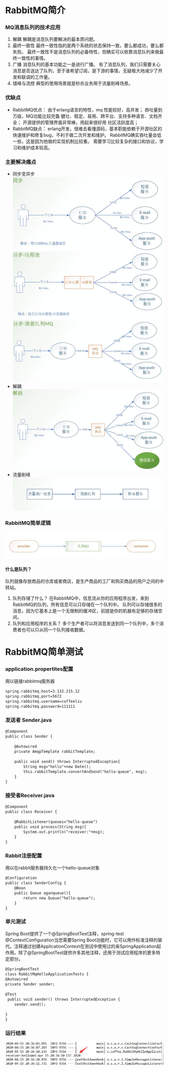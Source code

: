 # RabbitMQ简介
### MQ消息队列的技术应用
1. 解耦
解耦是消息队列要解决的最本质问题。
2. 最终一致性
最终一致性指的是两个系统的状态保持一致，要么都成功，要么都失败。
最终一致性不是消息队列的必备特性，但确实可以依靠消息队列来做最终一致性的事情。
3. 广播
消息队列的基本功能之一是进行广播。
有了消息队列，我们只需要关心消息是否送达了队列，至于谁希望订阅，是下游的事情，无疑极大地减少了开发和联调的工作量。
4. 错峰与流控
典型的使用场景就是秒杀业务用于流量削峰场景。
### 优缺点
+ RabbitMQ优点：
由于erlang语言的特性，mq 性能较好，高并发；
吞吐量到万级，MQ功能比较完备
健壮、稳定、易用、跨平台、支持多种语言、文档齐全；
开源提供的管理界面非常棒，用起来很好用
社区活跃度高；
+ RabbitMQ缺点：
erlang开发，很难去看懂源码，基本职能依赖于开源社区的快速维护和修复bug，不利于做二次开发和维护。
RabbitMQ确实吞吐量会低一些，这是因为他做的实现机制比较重。
需要学习比较复杂的接口和协议，学习和维护成本较高。

### 主要解决痛点
+ 同步变异步
![](../../img/11.jpg)  
![](../../img/12.jpg)  
![](../../img/13.jpg)  
+ 解耦
![](../../img/14.jpg)
+ 流量削峰
![](../../img/15.jpg)
### RabbitMQ简单逻辑
![](../../img/16.jpg)
#### 什么是队列？

队列就像存放商品的仓库或者商店，是生产商品的工厂和购买商品的用户之间的中转站。

1. 队列存储了什么？
  在RabbitMQ中，信息流从你的应用程序出发，来到RabbitMQ的队列，所有信息可以只存储在一个队列中。
队列可以存储很多的消息，因为它基本上是一个无限制的缓冲区，前提是你的机器有足够的存储空间。
2. 队列和应用程序的关系？
  多个生产者可以将消息发送到同一个队列中，多个消费者也可以只从同一个队列接收数据。

# RabbitMQ简单测试
### application.propertites配置  
用以链接rabbitmq服务器
```
spring.rabbitmq.host=3.132.215.12
spring.rabbitmq.port=5672
spring.rabbitmq.username=coffeeliu
spring.rabbitmq.password=111111
```
### 发送者 Sender.java
```
@Component
public class Sender {
	
	@Autowired
	private AmqpTemplate rabbitTemplate;
	
	public void send() throws InterruptedException{
		String msg="hello"+new Date();
		this.rabbitTemplate.convertAndSend("hello-queue", msg);
	}
}
```
### 接受者Receiver.java
```
@Component
public class Receiver {
	
	@RabbitListener(queues="hello-queue")
	public void process(String msg){
		System.out.println("receiver:"+msg);
	}
}
```
### Rabbit注册配置
用以在rabbit服务器持久化一个hello-queue对象
```
@Configuration
public class SenderConfig {
	@Bean
	public Queue aganqueue(){
		return new Queue("hello-queue");
	}
}
```
### 单元测试
Spring Boot提供了一个@SpringBootTest注释，spring-test @ContextConfiguration当您需要Spring Boot功能时，它可以用作标准注释的替代。注释通过创建ApplicationContext在测试中使用过的来SpringApplication起作用。除了@SpringBootTest提供许多其他注释，还用于测试应用程序的更多特定部分。
```
@SpringBootTest
class RabbitMqHelloApplicationTests {
@Autowired
private Sender sender;

@Test
 public void sender() throws InterruptedException {
	sender.send();
	
}
}
```
### 运行结果
![如图](../../img/1.jpg)